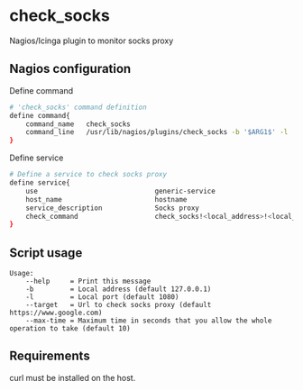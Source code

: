 # check_socks

Nagios/Icinga plugin to monitor socks proxy

## Nagios configuration

Define command

```sh
# 'check_socks' command definition
define command{
    command_name   check_socks
    command_line   /usr/lib/nagios/plugins/check_socks -b '$ARG1$' -l '$ARG2$'
}
```

Define service

```sh
# Define a service to check socks proxy
define service{
    use                             generic-service
    host_name                       hostname
    service_description             Socks proxy
    check_command                   check_socks!<local_address>!<local_port>
}
```

## Script usage

```
Usage:
    --help     = Print this message
    -b         = Local address (default 127.0.0.1)
    -l         = Local port (default 1080)
    --target   = Url to check socks proxy (default https://www.google.com)
    --max-time = Maximum time in seconds that you allow the whole operation to take (default 10)
```

## Requirements

curl must be installed on the host.
